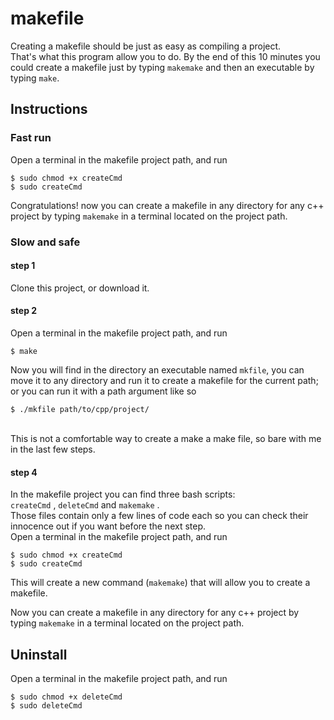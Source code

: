 # makefile
Creating a makefile should be just as easy as compiling a project.<br>
That's what this program allow you to do. By the end of this 10 minutes you could create a makefile just by typing `makemake` and then an executable by typing `make`.


## Instructions
### Fast run
Open a terminal in the makefile project path, and run
```
$ sudo chmod +x createCmd
$ sudo createCmd
```
Congratulations! now you can create a makefile in any directory for any c++ project by typing `makemake` in a terminal located on the project path.

### Slow and safe
#### step 1
Clone this project, or download it.
#### step 2
Open a terminal in the makefile project path, and run
```
$ make
```
Now you will find in the directory an executable named `mkfile`, you can move it to any directory and run it to create a makefile for the current path; or you can run it with a path argument like so
```
$ ./mkfile path/to/cpp/project/
```
<br>This is not a comfortable way to create a make a make file, so bare with me in the last few steps.
#### step 4
In the makefile project you can find three bash scripts:<br>
`createCmd` , `deleteCmd` and `makemake` .<br>
Those files contain only a few lines of code each so you can check their innocence out if you want before the next step.<br>
Open a terminal in the makefile project path, and run
```
$ sudo chmod +x createCmd
$ sudo createCmd
```
This will create a new command (`makemake`) that will allow you to create a makefile.

Now you can create a makefile in any directory for any c++ project by typing `makemake` in a terminal located on the project path.

## Uninstall
Open a terminal in the makefile project path, and run
```
$ sudo chmod +x deleteCmd
$ sudo deleteCmd
```
